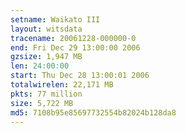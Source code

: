 ```yaml
---
setname: Waikato III
layout: witsdata
tracename: 20061228-000000-0
end: Fri Dec 29 13:00:00 2006
gzsize: 1,947 MB
len: 24:00:00
start: Thu Dec 28 13:00:01 2006
totalwirelen: 22,171 MB
pkts: 77 million
size: 5,722 MB
md5: 7108b95e85697732554b82024b128da8
---
```

